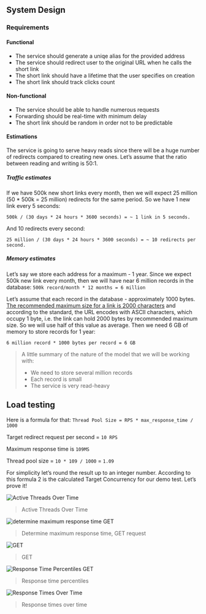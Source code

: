 ## System Design
### Requirements
#### Functional
- The service should generate a uniqe alias for the provided address
- The service should redirect user to the original URL when he calls the short link
- The short link should have a lifetime that the user specifies on creation
- The short link should track clicks count
#### Non-functional
- The service should be able to handle numerous requests
- Forwarding should be real-time with minimum delay
- The short link should be random in order not to be predictable
#### Estimations
The service is going to serve heavy reads since there will be a huge number of redirects compared to creating new ones. Let’s assume that the ratio between reading and writing is 50:1.
##### Traffic estimates
If we have 500k new short links every month, then we will expect 25 million (50 * 500k = 25 million) redirects for the same period. So we have 1 new link every 5 seconds: 

`500k / (30 days * 24 hours * 3600 seconds) = ~ 1 link in 5 seconds.`

And 10 redirects every second: 

`25 million / (30 days * 24 hours * 3600 seconds) = ~ 10 redirects per second.`
##### Memory estimates
Let’s say we store each address for a maximum - 1 year. Since we expect 500k new link every month, then we will have near 6 million records in the database: 
`500k record/month * 12 months = 6 million`

Let’s assume that each record in the database - approximately 1000 bytes. [The recommended maximum size for a link is 2000 characters](https://stackoverflow.com/questions/417142/what-is-the-maximum-length-of-a-url-in-different-browsers/417184#417184) and according to the standard, the URL encodes with ASCII characters, which occupy 1 byte, i.e. the link can hold  2000 bytes by recommended maximum size. So we will use half of this value as average. Then we need 6 GB of memory to store records for 1 year: 

`6 million record * 1000 bytes per record = 6 GB`

>A little summary of the nature of the model that we will be working with:
>- We need to store several million records
>- Each record is small 
>- The service is very read-heavy

## Load testing
Here is a formula for that: `Thread Pool Size = RPS * max_response_time / 1000`

Target redirect request per second  = `10 RPS`

Maximum response time is `109MS`

Thread pool size = `10 * 109 / 1000` = `1.09`

For simplicity let’s round the result up to an integer number. According to this formula 2 is the calculated Target Concurrency for our demo test. Let’s prove it!

![Active Threads Over Time](https://user-images.githubusercontent.com/25043234/194334539-7d96b702-30f1-41c2-a810-07af973adaa8.png)
> Active Threads Over Time


![determine maximum response time GET](https://user-images.githubusercontent.com/25043234/194334656-86e9bdf5-77ce-452e-a09f-f416fd0aacbb.png)
> Determine maximum response time, GET request


![GET](https://user-images.githubusercontent.com/25043234/194334780-5030636e-aa41-46ad-b35c-951f2500c165.png)
> GET


![Response Time Percentiles GET](https://user-images.githubusercontent.com/25043234/194334823-877901f5-7e8b-446e-b4f1-85451e8f3701.png)
> Response time percentiles


![Response Times Over Time](https://user-images.githubusercontent.com/25043234/194334879-a0bc5418-5251-4958-86c4-c91833fbc032.png)

> Response times over time



